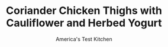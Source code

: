 ---
layout: ../../layouts/MarkdownPostLayout.astro
title: Coriander Chicken Thighs with Cauliflower and Herbed Yogurt
author: America's Test Kitchen
pubDate: 2023-03-15
description: "Presenting a future classic: This simple, fast recipe for broiled chicken thighs is destined to become a weeknight staple."
image_url: https://res.cloudinary.com/hksqkdlah/image/upload/ar_1:1,c_fill,dpr_2.0,f_auto,fl_lossy.progressive.strip_profile,g_faces:auto,q_auto:low,w_344/SFS_CorianderChickenThighsCauliflowerHerbedYogurt_34_jworc8
tags: ["Main Courses","Chicken","Vegetables","Weeknight"]
calories: 2747
protein: 46
carbohydrates: 18
fats: 
fiber: 6
ingredients: ["8 (5- to 7-ounce), bone-in chicken thighs, trimmed","1 3/4 teaspoons, table salt, divided","1 1/2 teaspoons, ground coriander","1 teaspoon, pepper, divided","2 tablespoons, extra-virgin olive oil","1 head, cauliflower (2 pounds), cored and cut into 1-inch florets","10 ounces, cherry tomatoes, quartered","1 , garlic clove, minced","1/2 cup, plain whole-milk yogurt","3 tablespoons, chopped fresh mint, plus ½ cup torn leaves","1 tablespoon, lemon juice"]
serves: 4
time: "30 minutes"
instructions: ["Adjust oven rack to middle position and heat oven to 450 degrees. Sprinkle chicken with ¾ teaspoon salt, coriander, and ½ teaspoon pepper. Heat oil in 12-inch nonstick skillet over medium-high heat until just smoking. Cook chicken, skin side down, until skin is browned and crispy, about 7 minutes. Flip chicken and continue to cook 3 minutes longer. Transfer chicken, skin side up, to rimmed baking sheet and roast until chicken registers 175 degrees, about 17 minutes.","Meanwhile, heat fat left in skillet over medium-high heat until shimmering. Add cauliflower, ¾ teaspoon salt, and ¼ teaspoon pepper and cook until tender and browned, stirring occasionally, 12 to 14 minutes. Off heat, stir in tomatoes and garlic.","Combine yogurt, chopped mint, lemon juice, remaining ¼ teaspoon salt, and remaining ¼ teaspoon pepper in bowl. Transfer cauliflower to platter and sprinkle with mint leaves. Serve chicken with cauliflower and yogurt sauce."]
nutrition: ["1476 mg Potassium","534 mg Phosphorus","152 mg Calcium","4 mg Iron","102 mg Magnesium","1301 mg Sodium","4 mg Zinc","48 g Fat","12 mg Niacin (B3)","21 g Monounsaturated","9 g Polyunsaturated","123 mg Vitamin C","237 mg Cholesterol","12 g Saturated","6 g Fiber","166 µg Folate (food)","7 g Sugars","51 µg Vitamin K","478 g Water","18 g Carbs","166 µg Folate equivalent (total)","46 g Protein","2 mg Vitamin E","1 µg Vitamin B12","1 mg Vitamin B6","124 µg Vitamin A","686 kcal Energy","2747 calories"]
notes: "Fresh basil can be substituted for the mint, if desired."
---